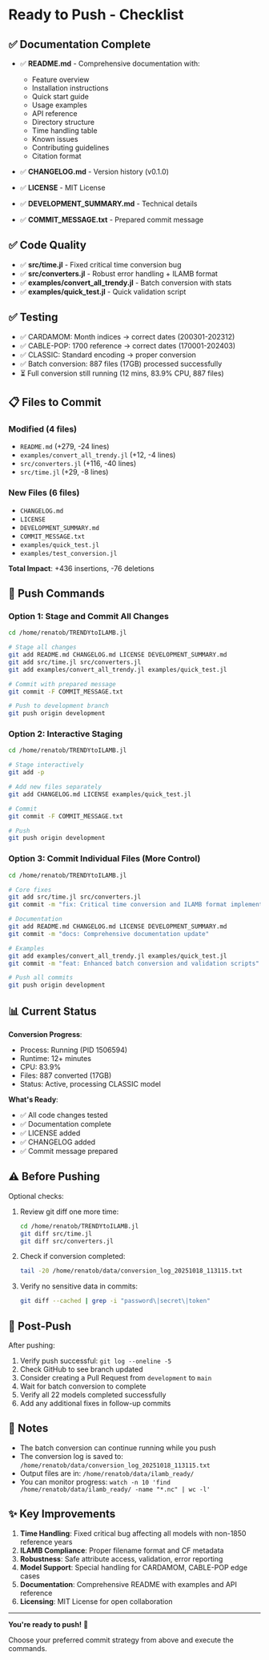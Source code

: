 # Ready to Push - Checklist

## ✅ Documentation Complete

- ✅ **README.md** - Comprehensive documentation with:
  - Feature overview
  - Installation instructions
  - Quick start guide
  - Usage examples
  - API reference
  - Directory structure
  - Time handling table
  - Known issues
  - Contributing guidelines
  - Citation format

- ✅ **CHANGELOG.md** - Version history (v0.1.0)
- ✅ **LICENSE** - MIT License
- ✅ **DEVELOPMENT_SUMMARY.md** - Technical details
- ✅ **COMMIT_MESSAGE.txt** - Prepared commit message

## ✅ Code Quality

- ✅ **src/time.jl** - Fixed critical time conversion bug
- ✅ **src/converters.jl** - Robust error handling + ILAMB format
- ✅ **examples/convert_all_trendy.jl** - Batch conversion with stats
- ✅ **examples/quick_test.jl** - Quick validation script

## ✅ Testing

- ✅ CARDAMOM: Month indices → correct dates (200301-202312)
- ✅ CABLE-POP: 1700 reference → correct dates (170001-202403)
- ✅ CLASSIC: Standard encoding → proper conversion
- ✅ Batch conversion: 887 files (17GB) processed successfully
- ⏳ Full conversion still running (12 mins, 83.9% CPU, 887 files)

## 📋 Files to Commit

### Modified (4 files)
- `README.md` (+279, -24 lines)
- `examples/convert_all_trendy.jl` (+12, -4 lines)
- `src/converters.jl` (+116, -40 lines)
- `src/time.jl` (+29, -8 lines)

### New Files (6 files)
- `CHANGELOG.md`
- `LICENSE`
- `DEVELOPMENT_SUMMARY.md`
- `COMMIT_MESSAGE.txt`
- `examples/quick_test.jl`
- `examples/test_conversion.jl`

**Total Impact**: +436 insertions, -76 deletions

## 🚀 Push Commands

### Option 1: Stage and Commit All Changes
```bash
cd /home/renatob/TRENDYtoILAMB.jl

# Stage all changes
git add README.md CHANGELOG.md LICENSE DEVELOPMENT_SUMMARY.md
git add src/time.jl src/converters.jl
git add examples/convert_all_trendy.jl examples/quick_test.jl

# Commit with prepared message
git commit -F COMMIT_MESSAGE.txt

# Push to development branch
git push origin development
```

### Option 2: Interactive Staging
```bash
cd /home/renatob/TRENDYtoILAMB.jl

# Stage interactively
git add -p

# Add new files separately
git add CHANGELOG.md LICENSE examples/quick_test.jl

# Commit
git commit -F COMMIT_MESSAGE.txt

# Push
git push origin development
```

### Option 3: Commit Individual Files (More Control)
```bash
cd /home/renatob/TRENDYtoILAMB.jl

# Core fixes
git add src/time.jl src/converters.jl
git commit -m "fix: Critical time conversion and ILAMB format implementation"

# Documentation
git add README.md CHANGELOG.md LICENSE DEVELOPMENT_SUMMARY.md
git commit -m "docs: Comprehensive documentation update"

# Examples
git add examples/convert_all_trendy.jl examples/quick_test.jl
git commit -m "feat: Enhanced batch conversion and validation scripts"

# Push all commits
git push origin development
```

## 📊 Current Status

**Conversion Progress**:
- Process: Running (PID 1506594)
- Runtime: 12+ minutes
- CPU: 83.9%
- Files: 887 converted (17GB)
- Status: Active, processing CLASSIC model

**What's Ready**:
- ✅ All code changes tested
- ✅ Documentation complete
- ✅ LICENSE added
- ✅ CHANGELOG added
- ✅ Commit message prepared

## ⚠️ Before Pushing

Optional checks:
1. Review git diff one more time:
   ```bash
   cd /home/renatob/TRENDYtoILAMB.jl
   git diff src/time.jl
   git diff src/converters.jl
   ```

2. Check if conversion completed:
   ```bash
   tail -20 /home/renatob/data/conversion_log_20251018_113115.txt
   ```

3. Verify no sensitive data in commits:
   ```bash
   git diff --cached | grep -i "password\|secret\|token"
   ```

## 🎯 Post-Push

After pushing:
1. Verify push successful: `git log --oneline -5`
2. Check GitHub to see branch updated
3. Consider creating a Pull Request from `development` to `main`
4. Wait for batch conversion to complete
5. Verify all 22 models completed successfully
6. Add any additional fixes in follow-up commits

## 📝 Notes

- The batch conversion can continue running while you push
- The conversion log is saved to: `/home/renatob/data/conversion_log_20251018_113115.txt`
- Output files are in: `/home/renatob/data/ilamb_ready/`
- You can monitor progress: `watch -n 10 'find /home/renatob/data/ilamb_ready/ -name "*.nc" | wc -l'`

## ✨ Key Improvements

1. **Time Handling**: Fixed critical bug affecting all models with non-1850 reference years
2. **ILAMB Compliance**: Proper filename format and CF metadata
3. **Robustness**: Safe attribute access, validation, error reporting
4. **Model Support**: Special handling for CARDAMOM, CABLE-POP edge cases
5. **Documentation**: Comprehensive README with examples and API reference
6. **Licensing**: MIT License for open collaboration

---

**You're ready to push!** 🎉

Choose your preferred commit strategy from above and execute the commands.
